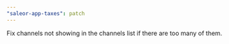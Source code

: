 ```yaml
---
"saleor-app-taxes": patch
---
```


Fix channels not showing in the channels list if there are too many of them.
